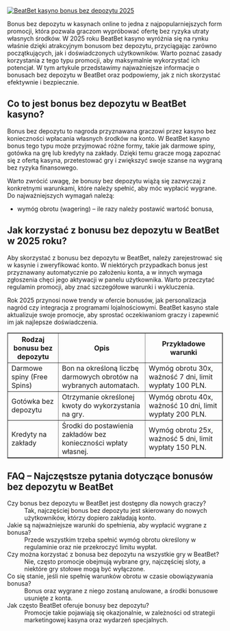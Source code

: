[![BeatBet kasyno bonus bez depozytu 2025](https://123-caf.pages.dev/gitsignup.png)](https://vrmoo.ru/Bt82HjjY)

<p>Bonus bez depozytu w kasynach online to jedna z najpopularniejszych form promocji, która pozwala graczom wypróbować ofertę bez ryzyka utraty własnych środków. W 2025 roku BeatBet kasyno wyróżnia się na rynku właśnie dzięki atrakcyjnym bonusom bez depozytu, przyciągając zarówno początkujących, jak i doświadczonych użytkowników. Warto poznać zasady korzystania z tego typu promocji, aby maksymalnie wykorzystać ich potencjał. W tym artykule przedstawimy najważniejsze informacje o bonusach bez depozytu w BeatBet oraz podpowiemy, jak z nich skorzystać efektywnie i bezpiecznie.</p>  <h2>Co to jest bonus bez depozytu w BeatBet kasyno?</h2> <p>Bonus bez depozytu to nagroda przyznawana graczowi przez kasyno bez konieczności wpłacania własnych środków na konto. W BeatBet kasyno bonus tego typu może przyjmować różne formy, takie jak darmowe spiny, gotówka na grę lub kredyty na zakłady. Dzięki temu gracze mogą zapoznać się z ofertą kasyna, przetestować gry i zwiększyć swoje szanse na wygraną bez ryzyka finansowego.</p> <p>Warto zwrócić uwagę, że bonusy bez depozytu wiążą się zazwyczaj z konkretnymi warunkami, które należy spełnić, aby móc wypłacić wygrane. Do najważniejszych wymagań należą:</p> <ul>   <li>wymóg obrotu (wagering) – ile razy należy postawić wartość bonusa,</li>   <li)limit wypłaty – maksymalna kwota, którą można wypłacić z wygranych uzyskanych z bonusa,</li>   <li)okres ważności bonusa – czas, w którym bonus musi zostać wykorzystany.</li> </ul>  <h2>Jak korzystać z bonusu bez depozytu w BeatBet w 2025 roku?</h2> <p>Aby skorzystać z bonusu bez depozytu w BeatBet, należy zarejestrować się w kasynie i zweryfikować konto. W niektórych przypadkach bonus jest przyznawany automatycznie po założeniu konta, a w innych wymaga zgłoszenia chęci jego aktywacji w panelu użytkownika. Warto przeczytać regulamin promocji, aby znać szczegółowe warunki i wykluczenia.</p> <p>Rok 2025 przynosi nowe trendy w ofercie bonusów, jak personalizacja nagród czy integracja z programami lojalnościowymi. BeatBet kasyno stale aktualizuje swoje promocje, aby sprostać oczekiwaniom graczy i zapewnić im jak najlepsze doświadczenia.</p>  <table border="1" cellspacing="0" cellpadding="5">   <thead>     <tr>       <th>Rodzaj bonusu bez depozytu</th>       <th>Opis</th>       <th>Przykładowe warunki</th>     </tr>   </thead>   <tbody>     <tr>       <td>Darmowe spiny (Free Spins)</td>       <td>Bon na określoną liczbę darmowych obrotów na wybranych automatach.</td>       <td>Wymóg obrotu 30x, ważność 7 dni, limit wypłaty 100 PLN.</td>     </tr>     <tr>       <td>Gotówka bez depozytu</td>       <td>Otrzymanie określonej kwoty do wykorzystania na gry.</td>       <td>Wymóg obrotu 40x, ważność 10 dni, limit wypłaty 200 PLN.</td>     </tr>     <tr>       <td>Kredyty na zakłady</td>       <td>Środki do postawienia zakładów bez konieczności wpłaty własnej.</td>       <td>Wymóg obrotu 25x, ważność 5 dni, limit wypłaty 150 PLN.</td>     </tr>   </tbody> </table>  <h2>FAQ – Najczęstsze pytania dotyczące bonusów bez depozytu w BeatBet</h2> <dl>   <dt>Czy bonus bez depozytu w BeatBet jest dostępny dla nowych graczy?</dt>   <dd>Tak, najczęściej bonus bez depozytu jest skierowany do nowych użytkowników, którzy dopiero zakładają konto.</dd>    <dt>Jakie są najważniejsze warunki do spełnienia, aby wypłacić wygrane z bonusa?</dt>   <dd>Przede wszystkim trzeba spełnić wymóg obrotu określony w regulaminie oraz nie przekroczyć limitu wypłat.</dd>    <dt>Czy można korzystać z bonusa bez depozytu na wszystkie gry w BeatBet?</dt>   <dd>Nie, często promocje obejmują wybrane gry, najczęściej sloty, a niektóre gry stołowe mogą być wyłączone.</dd>    <dt>Co się stanie, jeśli nie spełnię warunków obrotu w czasie obowiązywania bonusa?</dt>   <dd>Bonus oraz wygrane z niego zostaną anulowane, a środki bonusowe usunięte z konta.</dd>    <dt>Jak często BeatBet oferuje bonusy bez depozytu?</dt>   <dd>Promocje takie pojawiają się okazjonalnie, w zależności od strategii marketingowej kasyna oraz wydarzeń specjalnych.</dd> </dl>